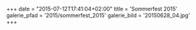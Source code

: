 +++
date = "2015-07-12T17:41:04+02:00"
title = 'Sommerfest 2015'
galerie_pfad = '2015/sommerfest_2015'
galerie_bild = '20150628_04.jpg'
+++

      